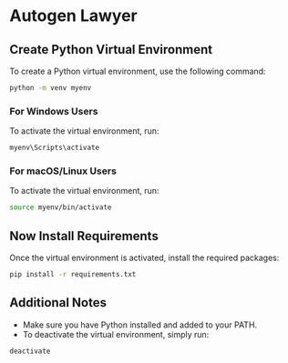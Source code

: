 
# Autogen Lawyer

## Create Python Virtual Environment

To create a Python virtual environment, use the following command:

```bash
python -m venv myenv
```

### For Windows Users
To activate the virtual environment, run:

```bash
myenv\Scripts\activate
```

### For macOS/Linux Users
To activate the virtual environment, run:

```bash
source myenv/bin/activate
```

## Now Install Requirements
Once the virtual environment is activated, install the required packages:

```bash
pip install -r requirements.txt
```

## Additional Notes
- Make sure you have Python installed and added to your PATH.
- To deactivate the virtual environment, simply run:

```bash
deactivate
```
```
